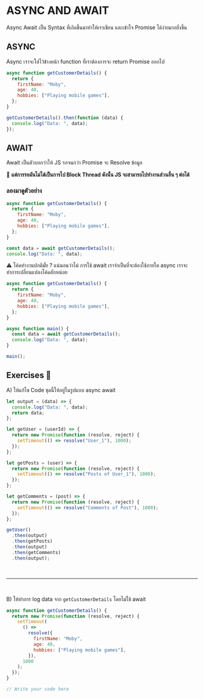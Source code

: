 # ASYNC AND AWAIT

Async Await เป็น Syntax ที่เกิดขึ้นมาทำให้เราเขียน และเข้าใจ Promise ได้ง่ายมากยิ่งขึ้น

## ASYNC

Async เราจะใส่ไว้ข้างหน้า function ที่เราต้องการจะ return Promise ออกไป

```js
async function getCustomerDetails() {
  return {
    firstName: "Moby",
    age: 40,
    hobbies: ["Playing mobile games"],
  };
}

getCustomerDetails().then(function (data) {
  console.log("Data: ", data);
});
```

## AWAIT

Await เป็นตัวบอกว่าให้ JS รอจนกว่า Promise จะ Resolve ข้อมูล

🌟 **แต่การรอมันไม่ได้เป็นการไป Block Thread ดังนั้น JS จะสามารถไปทำงานส่วนอื่น ๆ ต่อได้**

### ลองมาดูตัวอย่าง

```js
async function getCustomerDetails() {
  return {
    firstName: "Moby",
    age: 40,
    hobbies: ["Playing mobile games"],
  };
}

const data = await getCustomerDetails();
console.log("Data: ", data);
```

⚠️ โค้ดทำงานปกติมั้ย ?​ แน่นอนว่าไม่ การใช้ await เราจำเป็นที่จะต้องใช้ภายใต async เราจะทำการเปลี่ยนแปลงโค้ดสักหน่อย

```js
async function getCustomerDetails() {
  return {
    firstName: "Moby",
    age: 40,
    hobbies: ["Playing mobile games"],
  };
}

async function main() {
  const data = await getCustomerDetails();
  console.log("Data: ", data);
}

main();
```

## Exercises 🏅

A) ให้แก้ไข Code ชุดนี้ให้อยู่ในรูปแบบ async await

```js
let output = (data) => {
  console.log("Data: ", data);
  return data;
};

let getUser = (userId) => {
  return new Promise(function (resolve, reject) {
    setTimeout(() => resolve("User_1"), 1000);
  });
};

let getPosts = (user) => {
  return new Promise(function (resolve, reject) {
    setTimeout(() => resolve("Posts of User_1"), 1000);
  });
};

let getComments = (post) => {
  return new Promise(function (resolve, reject) {
    setTimeout(() => resolve("Comments of Post"), 1000);
  });
};

getUser()
  .then(output)
  .then(getPosts)
  .then(output)
  .then(getComments)
  .then(output);
```

<br><hr><br>

B) ให้ทำการ log data จาก `getCustomerDetails` โดยไม่ใช้ await

```js
async function getCustomerDetails() {
  return new Promise(function (resolve, reject) {
    setTimeout(
      () =>
        resolve({
          firstName: "Moby",
          age: 40,
          hobbies: ["Playing mobile games"],
        }),
      1000
    );
  });
}

// Write your code here
```
